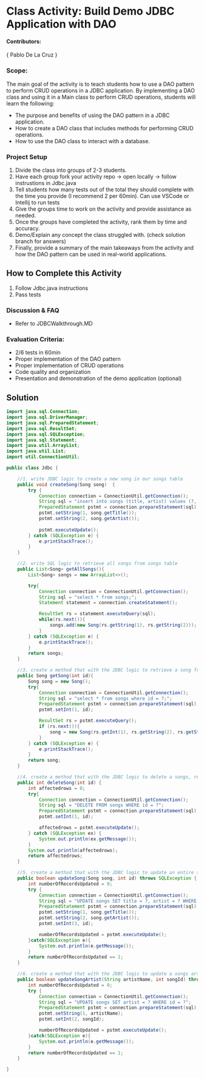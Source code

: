 # Class Activity: Build Demo JDBC Application with DAO

#### Contributors:
{ Pablo De La Cruz } 

### Scope:
The main goal of the activity is to teach students how to use a DAO pattern to perform CRUD operations in a JDBC application. By implementing a DAO class and using it in a Main class to perform CRUD operations, students will learn the following:
- The purpose and benefits of using the DAO pattern in a JDBC application.
- How to create a DAO class that includes methods for performing CRUD operations.
- How to use the DAO class to interact with a database.


### Project Setup
1. Divide the class into groups of 2-3 students.
2. Have each group fork your activity repo -> open locally -> follow instrustions in Jdbc.java
3. Tell students how many tests out of the total they should complete with the time you provide (I recommend 2 per 60min). Can use VSCode or Intellij to run tests
4. Give the groups time to work on the activity and provide assistance as needed.
5. Once the groups have completed the activity, rank them by time and accuracy.
6. Demo/Explain any concept the class struggled with. (check solution branch for answers)
7. Finally, provide a summary of the main takeaways from the activity and how the DAO pattern can be used in real-world applications.

## How to Complete this Activity

1. Follow Jdbc.java instructions
2. Pass tests  

### Discussion & FAQ
- Refer to JDBCWalkthrough.MD 
### Evaluation Criteria:
- 2/6 tests in 60min
- Proper implementation of the DAO pattern
- Proper implementation of CRUD operations
- Code quality and organization
- Presentation and demonstration of the demo application (optional)

## Solution
```java
import java.sql.Connection;
import java.sql.DriverManager;
import java.sql.PreparedStatement;
import java.sql.ResultSet;
import java.sql.SQLException;
import java.sql.Statement;
import java.util.ArrayList;
import java.util.List;
import util.ConnectionUtil;

public class Jdbc {

    //1. write JDBC logic to create a new song in our songs table
    public void createSong(Song song)  {
        try {
            Connection connection = ConnectionUtil.getConnection();
            String sql = "insert into songs (title, artist) values (?, ?)";
            PreparedStatement pstmt = connection.prepareStatement(sql);
            pstmt.setString(1, song.getTitle());
            pstmt.setString(2, song.getArtist());
            
            pstmt.executeUpdate();
        } catch (SQLException e) {
            e.printStackTrace();
        }
    }

    //2. write SQL logic to retrieve all songs from songs table
    public List<Song> getAllSongs(){
        List<Song> songs = new ArrayList<>();

        try{
            Connection connection = ConnectionUtil.getConnection();
            String sql = "select * from songs;";
            Statement statement = connection.createStatement();

            ResultSet rs = statement.executeQuery(sql);
            while(rs.next()){
                songs.add(new Song(rs.getString(1), rs.getString(2)));
            }
        } catch (SQLException e) {
            e.printStackTrace();
        }
        return songs;
    }

    //3. create a method that with the JDBC logic to retrieve a song from songs table using the song id
    public Song getSong(int id){
        Song song = new Song();
        try{
            Connection connection = ConnectionUtil.getConnection();
            String sql = "select * from songs where id = ?;";
            PreparedStatement pstmt = connection.prepareStatement(sql);
            pstmt.setInt(1, id);

            ResultSet rs = pstmt.executeQuery();
            if (rs.next()){
                song = new Song(rs.getInt(1), rs.getString(2), rs.getString(3));
            }
        } catch (SQLException e) {
            e.printStackTrace();
        }
        return song;
    }

    //4. create a method that with the JDBC logic to delete a songs, return the number of affected rows 
    public int deleteSong(int id) {
        int affectedrows = 0;
        try{
            Connection connection = ConnectionUtil.getConnection();
            String sql = "DELETE FROM songs WHERE id = ?";
            PreparedStatement pstmt = connection.prepareStatement(sql);
            pstmt.setInt(1, id);

            affectedrows = pstmt.executeUpdate();
        } catch (SQLException ex) {
            System.out.println(ex.getMessage());
        }
        System.out.println(affectedrows);
        return affectedrows;
    }

    //5. create a method that with the JDBC logic to update an entire songs, return true if successful.  
    public boolean updateSong(Song song, int id) throws SQLException {
        int numberOfRecordsUpdated = 0;
        try {
            Connection connection = ConnectionUtil.getConnection();
            String sql = "UPDATE songs SET title = ?, artist = ? WHERE id = ?";
            PreparedStatement pstmt = connection.prepareStatement(sql);
            pstmt.setString(1, song.getTitle());
            pstmt.setString(2, song.getArtist());
            pstmt.setInt(3, id);

            numberOfRecordsUpdated = pstmt.executeUpdate();
        }catch(SQLException e){
            System.out.println(e.getMessage());
        }   
        return numberOfRecordsUpdated == 1;
    }

    //6. create a method that with the JDBC logic to update a songs artist 
    public boolean updateSongArtist(String artistName, int songId) throws SQLException {
        int numberOfRecordsUpdated = 0;
        try {
            Connection connection = ConnectionUtil.getConnection();
            String sql = "UPDATE songs SET artist = ? WHERE id = ?";
            PreparedStatement pstmt = connection.prepareStatement(sql);
            pstmt.setString(1, artistName);
            pstmt.setInt(2, songId);

            numberOfRecordsUpdated = pstmt.executeUpdate();
        }catch(SQLException e){
            System.out.println(e.getMessage());
        }   
        return numberOfRecordsUpdated == 1;
    }

}
